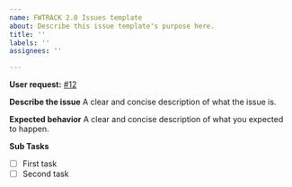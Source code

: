 ```yaml
---
name: FWTRACK 2.0 Issues template
about: Describe this issue template's purpose here.
title: ''
labels: ''
assignees: ''

---
```


**User request:**   [#12](https://servertools.intel.com)
 
 **Describe the issue**
 A clear and concise description of what the issue is.

**Expected behavior**
A clear and concise description of what you expected to happen.

**Sub Tasks**

- [ ] First task
- [ ] Second task

